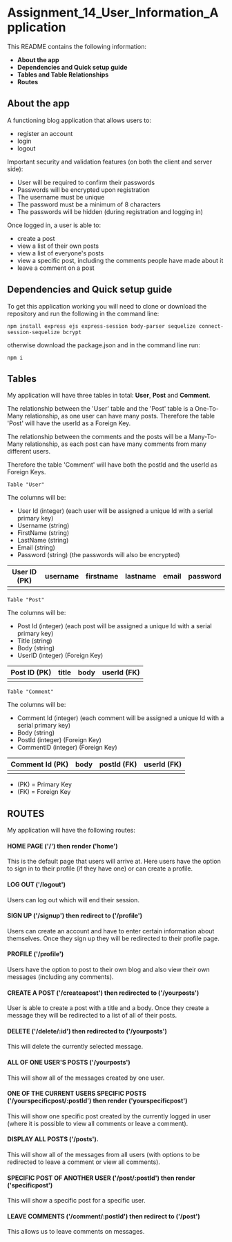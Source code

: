 # Assignment_14_User_Information_Application

This README contains the following information:

- **About the app**
- **Dependencies and Quick setup guide**
- **Tables and Table Relationships**
- **Routes**

## About the app

A functioning blog application that allows users to:
- register an account
- login
- logout

Important security and validation features (on both the client and server side):
- User will be required to confirm their passwords
- Passwords will be encrypted upon registration
- The username must be unique
- The password must be a minimum of 8 characters
- The passwords will be hidden (during registration and logging in)


Once logged in, a user is able to:
- create a post
- view a list of their own posts
- view a list of everyone's posts
- view a specific post, including the comments people have made about it
- leave a comment on a post

## Dependencies and Quick setup guide

To get this application working you will need to clone or download the repository and run the following in the command line:

    npm install express ejs express-session body-parser sequelize connect-session-sequelize bcrypt

otherwise download the package.json and in the command line run:

    npm i

## Tables

My application will have three tables in total: **User**, **Post** and **Comment**.

The relationship between the 'User' table and the 'Post' table is a One-To-Many relationship, as one user can have many posts. Therefore the table 'Post' will have the userId as a Foreign Key.

The relationship between the comments and the posts will be a Many-To-Many relationship, as each post can have many comments from many different users.

Therefore the table 'Comment' will have both the postId and the userId as Foreign Keys.

    Table "User"

The columns will be:

- User Id (integer) (each user will be assigned a unique Id with a serial primary key)
- Username (string)
- FirstName (string)
- LastName (string)
- Email (string)
- Password (string) (the passwords will also be encrypted)


| User ID (PK) |  username     | firstname   | lastname     | email    |  password |
|--------------|---------------|-------------|--------------|----------|-----------|
|              |               |             |              |          |           ||

    Table "Post"

The columns will be:

- Post Id (integer) (each post will be assigned a unique Id with a serial primary key)
- Title (string)
- Body (string)
- UserID (integer) (Foreign Key)

| Post ID (PK) | title         |  body       | userId (FK)  |
|--------------|---------------|-------------|--------------|
|              |               |             |              ||

    Table "Comment"

The columns will be:

- Comment Id (integer) (each comment will be assigned a unique Id with a serial primary key)
- Body (string)
- PostId (integer) (Foreign Key)
- CommentID (integer) (Foreign Key)

| Comment Id (PK) | body     |  postId (FK) | userId (FK) |
|-----------------|----------|--------------|-------------|
|                 |          |              |             ||

- (PK) = Primary Key
- (FK) = Foreign Key

## ROUTES

My application will have the following routes:

#### HOME PAGE ('/') then render ('home')

This is the default page that users will arrive at.
Here users have the option to sign in to their profile (if they have one) or can create a profile.

#### LOG OUT ('/logout')

Users can log out which will end their session.

#### SIGN UP ('/signup') then redirect to ('/profile')

Users can create an account and have to enter certain information about themselves.
Once they sign up they will be redirected to their profile page.

#### PROFILE ('/profile')

Users have the option to post to their own blog and also view their own messages (including any comments).

#### CREATE A POST ('/createapost') then redirected to ('/yourposts')

User is able to create a post with a title and a body. Once they create a message they will be redirected to a list of all of their posts.

#### DELETE ('/delete/:id') then redirected to ('/yourposts')

This will delete the currently selected message.

#### ALL OF ONE USER'S POSTS ('/yourposts')

This will show all of the messages created by one user.

#### ONE OF THE CURRENT USERS SPECIFIC POSTS ('/yourspecificpost/:postId') then render ('yourspecificpost')

This will show one specific post created by the currently logged in user (where it is possible to view all comments or leave a comment).

#### DISPLAY ALL POSTS ('/posts').

This will show all of the messages from all users (with options to be redirected to leave a comment or view all comments).

#### SPECIFIC POST OF ANOTHER USER ('/post/:postId') then render ('specificpost')

This will show a specific post for a specific user.

#### LEAVE COMMENTS ('/comment/:postId') then redirect to ('/post')

This allows us to leave comments on messages.
